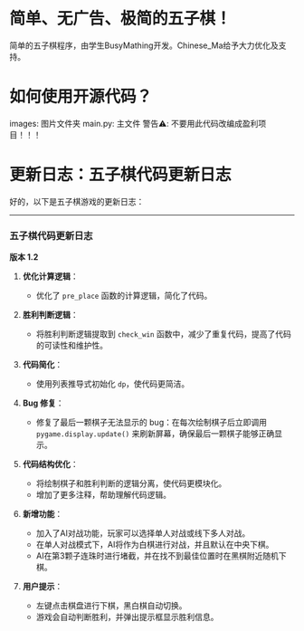 # 简单、无广告、极简的五子棋！
简单的五子棋程序，由学生BusyMathing开发。Chinese_Ma给予大力优化及支持。
# 如何使用开源代码？
images: 图片文件夹
main.py: 主文件
警告⚠️: 不要用此代码改编成盈利项目！！！


# 更新日志：五子棋代码更新日志

好的，以下是五子棋游戏的更新日志：

---

### 五子棋代码更新日志

**版本 1.2**

1. **优化计算逻辑**：
   - 优化了 `pre_place` 函数的计算逻辑，简化了代码。

2. **胜利判断逻辑**：
   - 将胜利判断逻辑提取到 `check_win` 函数中，减少了重复代码，提高了代码的可读性和维护性。

3. **代码简化**：
   - 使用列表推导式初始化 `dp`，使代码更简洁。

4. **Bug 修复**：
   - 修复了最后一颗棋子无法显示的 bug：在每次绘制棋子后立即调用 `pygame.display.update()` 来刷新屏幕，确保最后一颗棋子能够正确显示。

5. **代码结构优化**：
   - 将绘制棋子和胜利判断的逻辑分离，使代码更模块化。
   - 增加了更多注释，帮助理解代码逻辑。

6. **新增功能**：
   - 加入了AI对战功能，玩家可以选择单人对战或线下多人对战。
   - 在单人对战模式下，AI将作为白棋进行对战，并且默认在中央下棋。
   - AI在第3颗子连珠时进行堵截，并在找不到最佳位置时在黑棋附近随机下棋。

7. **用户提示**：
   - 左键点击棋盘进行下棋，黑白棋自动切换。
   - 游戏会自动判断胜利，并弹出提示框显示胜利信息。
